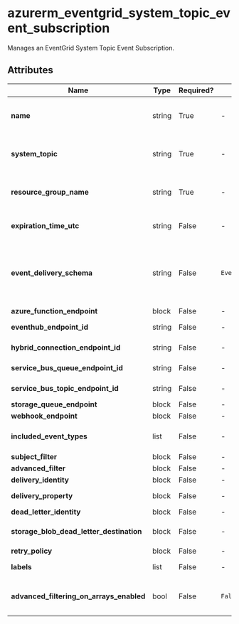 # azurerm_eventgrid_system_topic_event_subscription

Manages an EventGrid System Topic Event Subscription.

## Attributes

| Name | Type | Required? | Default  | possible values | Description |
| ---- | ---- | --------- | -------- | ----------- | ----------- |
| **name** | string | True | -  |  -  | The name which should be used for this Event Subscription. Changing this forces a new Event Subscription to be created. | 
| **system_topic** | string | True | -  |  -  | The System Topic where the Event Subscription should be created in. Changing this forces a new Event Subscription to be created. | 
| **resource_group_name** | string | True | -  |  -  | The name of the Resource Group where the System Topic exists. Changing this forces a new Event Subscription to be created. | 
| **expiration_time_utc** | string | False | -  |  -  | Specifies the expiration time of the event subscription (Datetime Format `RFC 3339`). | 
| **event_delivery_schema** | string | False | `EventGridSchema`  |  `EventGridSchema`, `CloudEventSchemaV1_0`, `CustomInputSchema`  | Specifies the event delivery schema for the event subscription. Possible values include: `EventGridSchema`, `CloudEventSchemaV1_0`, `CustomInputSchema`. Defaults to `EventGridSchema`. Changing this forces a new resource to be created. | 
| **azure_function_endpoint** | block | False | -  |  -  | An `azure_function_endpoint` block. | 
| **eventhub_endpoint_id** | string | False | -  |  -  | Specifies the id where the Event Hub is located. | 
| **hybrid_connection_endpoint_id** | string | False | -  |  -  | Specifies the id where the Hybrid Connection is located. | 
| **service_bus_queue_endpoint_id** | string | False | -  |  -  | Specifies the id where the Service Bus Queue is located. | 
| **service_bus_topic_endpoint_id** | string | False | -  |  -  | Specifies the id where the Service Bus Topic is located. | 
| **storage_queue_endpoint** | block | False | -  |  -  | A `storage_queue_endpoint` block. | 
| **webhook_endpoint** | block | False | -  |  -  | A `webhook_endpoint` block. | 
| **included_event_types** | list | False | -  |  -  | A list of applicable event types that need to be part of the event subscription. | 
| **subject_filter** | block | False | -  |  -  | A `subject_filter` block. | 
| **advanced_filter** | block | False | -  |  -  | A `advanced_filter` block. | 
| **delivery_identity** | block | False | -  |  -  | A `delivery_identity` block. | 
| **delivery_property** | block | False | -  |  -  | One or more `delivery_property` blocks. | 
| **dead_letter_identity** | block | False | -  |  -  | A `dead_letter_identity` block. | 
| **storage_blob_dead_letter_destination** | block | False | -  |  -  | A `storage_blob_dead_letter_destination` block. | 
| **retry_policy** | block | False | -  |  -  | A `retry_policy` block. | 
| **labels** | list | False | -  |  -  | A list of labels to assign to the event subscription. | 
| **advanced_filtering_on_arrays_enabled** | bool | False | `False`  |  -  | Specifies whether advanced filters should be evaluated against an array of values instead of expecting a singular value. Defaults to `false`. | 

